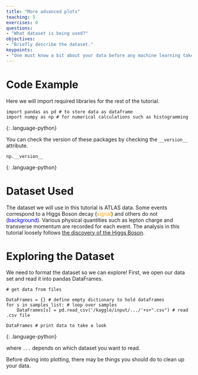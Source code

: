 ```yaml
---
title: "More advanced plots"
teaching: 5
exercises: 0
questions:
- "What dataset is being used?"
objectives:
- "Briefly describe the dataset."
keypoints:
- "One must know a bit about your data before any machine learning takes place."
---
```



# Code Example

Here we will import required libraries for the rest of the tutorial.

~~~
import pandas as pd # to store data as dataframe
import numpy as np # for numerical calculations such as histogramming
~~~
{: .language-python}

You can check the version of these packages by checking the `__version__` attribute.

~~~
np.__version__
~~~
{: .language-python}


# Dataset Used

The dataset we will use in this tutorial is ATLAS data. Some events correspond to a Higgs Boson decay (<span style="color:orange">signal</span>) and others do not (<span style="color:blue">background</span>). Various physical quantities such as lepton charge and transverse momentum are recorded for each event. The analysis in this tutorial loosely follows [the discovery of the Higgs Boson](https://www.sciencedirect.com/science/article/pii/S037026931200857X).

# Exploring the Dataset

We need to format the dataset so we can explore! First, we open our data set and read it into pandas DataFrames.

~~~
# get data from files

DataFrames = {} # define empty dictionary to hold dataframes
for s in samples_list: # loop over samples
    DataFrames[s] = pd.read_csv('/kaggle/input/.../'+s+".csv") # read .csv file

DataFrames # print data to take a look
~~~
{: .language-python}

where `...` depends on which dataset you want to read.

Before diving into plotting, there may be things you should do to clean up your data. 

